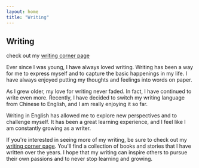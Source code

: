 ```yaml
---
layout: home
title: "Writing"
---
```


## Writing

check out my  [writing corner page](/s/book-writing-corner)

Ever since I was young, I have always loved writing. Writing has been a way for me to express myself and to capture the basic happenings in my life. I have always enjoyed putting my thoughts and feelings into words on paper.

As I grew older, my love for writing never faded. In fact, I have continued to write even more. Recently, I have decided to switch my writing language from Chinese to English, and I am really enjoying it so far.

Writing in English has allowed me to explore new perspectives and to challenge myself. It has been a great learning experience, and I feel like I am constantly growing as a writer.

If you're interested in seeing more of my writing, be sure to check out my [writing corner page](/s/book-writing-corner). You'll find a collection of books and stories that I have written over the years. I hope that my writing can inspire others to pursue their own passions and to never stop learning and growing.